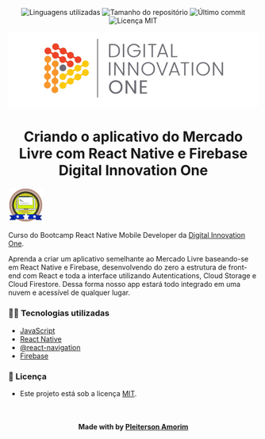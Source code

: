<!-- Badges session -->
<p align="center">
  <!-- languages -->
  <img src="https://img.shields.io/github/languages/count/pleiterson/clone-mercadolivre-dio?style=social" alt="Linguagens utilizadas">
  <!-- repo size -->
  <img src="https://img.shields.io/github/repo-size/Pleiterson/clone-mercadolivre-dio?style=social" alt="Tamanho do repositório">
  <!-- last commit -->
  <img src="https://img.shields.io/github/last-commit/Pleiterson/clone-mercadolivre-dio?style=social" alt="Último commit">
  <!-- licence MIT -->
  <img src="https://img.shields.io/github/license/Pleiterson/clone-mercadolivre-dio?style=social" alt="Licença MIT">
</p>

<!--Banner session-->
<p align="center">
  <img src="./src/assets/readme/banner.png" alt="DIO" title="Digital Innovation One">
</p>

<!--About session-->
<h1 align="center">Criando o aplicativo do Mercado Livre com React Native e Firebase<br>Digital Innovation One</h1>

<img src="./src/assets/readme/badge.png" title="Badge" width="70" height="70">

Curso do Bootcamp React Native Mobile Developer da [Digital Innovation One](https://digitalinnovation.one/).

Aprenda a criar um aplicativo semelhante ao Mercado Livre baseando-se em React Native e Firebase, desenvolvendo do zero a estrutura de front-end com React e toda a interface utilizando Autentications, Cloud Storage e Cloud Firestore. Dessa forma nosso app estará todo integrado em uma nuvem e acessível de qualquer lugar.

<!-- <p align="center"><img src="./src/assets/readme/projeto.png" title="Clone do Instagram - DIO"></p> -->


<h3>👨‍💻 Tecnologias utilizadas</h3>

- [JavaScript](https://developer.mozilla.org/en-US/docs/Web/JavaScript)
- [React Native](https://reactnative.dev/docs/getting-started)
- [@react-navigation](https://reactnavigation.org/docs/getting-started/)
- [Firebase](https://firebase.google.com/docs)

<!--License session-->
<h3>📝 Licença</h3>

- Este projeto está sob a licença [MIT](./LICENSE).

<!--Bottom session-->
<br><h4 align=center>Made with by <a target="_blank" href="https://pleiterson.vercel.app" >Pleiterson Amorim</a></h4>
